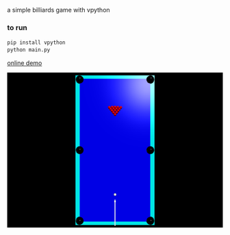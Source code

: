 a simple billiards game with vpython

### to run
```bash
pip install vpython
python main.py
```

[online demo](https://www.glowscript.org/#/user/alanliang314159/folder/MyPrograms/program/Billiards)

![screenshot of billiards game](https://github.com/AlanLiang-314/tabletennis/blob/master/screenshot.png?raw=true)

